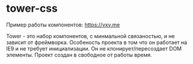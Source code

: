# tower-css
Пример работы компонентов: https://vxv.me

Tower - это набор компонентов, с минмальной связаностью, и не зависит от фреймворка.
Особеность проекта в том что он работает на IE9 и не требует инициализации. Он не клонирует/пересоздает DOM элементы.
Проект создан в свободное от работы время.
